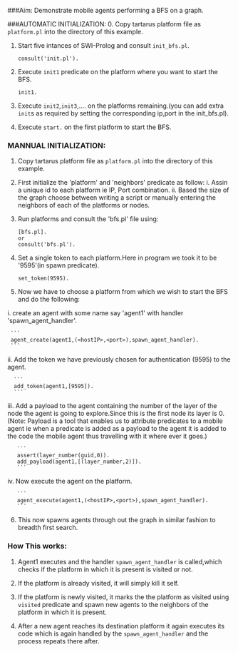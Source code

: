 ###Aim:
Demonstrate mobile agents performing a BFS on a graph.

###AUTOMATIC INITIALIZATION:
0. Copy tartarus platform file as `platform.pl` into the directory of this example.

1. Start five intances of SWI-Prolog and consult `init_bfs.pl`.

   ```
   consult('init.pl').
   ```


2. Execute `init1` predicate on the platform where you want to start the BFS.

   ```
   init1.
   ```

3. Execute `init2`,`init3`,.... on the platforms remaining.(you can add extra `init`s as required by setting the corresponding ip,port in the init_bfs.pl).

4. Execute `start.` on the first platform to start the BFS.

### MANNUAL INITIALIZATION:
1. Copy tartarus platform file as `platform.pl` into the directory of this example.

2. First initialize the 'platform' and 'neighbors' predicate as follow:
  i. Assin a unique id to each platform ie IP, Port combination.
  ii. Based the size of the graph choose between writing a script or manually entering the neighbors     of each of       the platforms or nodes.


3. Run platforms and consult the 'bfs.pl' file using:

   ```
   [bfs.pl].
   or
   consult('bfs.pl').
   ```

4. Set a single token to each platform.Here in program we took it to be '9595'(in spawn predicate).

   ```			
   set_token(9595).
   ```

5. Now we have to choose a platform from which we wish to start the BFS and do the following:

  i. create an agent with some name say 'agent1' with handler 'spawn_agent_handler'.
     
     ```
     agent_create(agent1,(<hostIP>,<port>),spawn_agent_handler).
     ```
     
  ii. Add the token we have previously chosen for authentication (9595) to the agent.
  
      ```
      add_token(agent1,[9595]).
      ```
  
  iii. Add a payload to the agent containing the number of the layer of the node the agent is going to
       explore.Since this is the first node its layer is 0. (Note: Payload is a tool that enables us to attribute         predicates to a mobile agent ie when a predicate is added as a payload to the agent it is added to the code        the mobile agent thus travelling with it where ever it goes.)

       ```
       assert(layer_number(guid,0)).
       add_payload(agent1,[(layer_number,2)]).
       ```
   
   iv. Now execute the agent on the platform.
   
       ```
       agent_execute(agent1,(<hostIP>,<port>),spawn_agent_handler).
       ```

6. This now spawns agents through out the graph in similar fashion to breadth first search.



### How This works:
1. Agent1 executes and the handler `spawn_agent_handler` is called,which checks if the platform in which it is present is visited or not.

2. If the platform is already visited, it will simply kill it self.

3. If the platform is newly visited, it marks the the platform as visited using `visited` predicate and spawn new agents to the neighbors of the platform in which it is present.

4. After a new agent reaches its destination platform it again executes its code which is again handled by the `spawn_agent_handler` and the process repeats there after.

